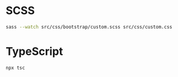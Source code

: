 # SCSS
```bash
sass --watch src/css/bootstrap/custom.scss src/css/custom.css 
```

# TypeScript
```bash
npx tsc
```